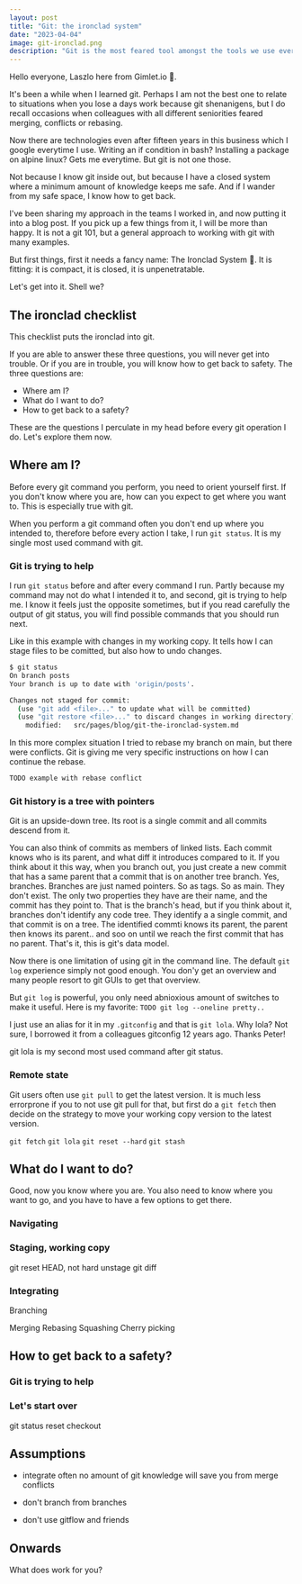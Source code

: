 ```yaml
---
layout: post
title: "Git: the ironclad system"
date: "2023-04-04"
image: git-ironclad.png
description: "Git is the most feared tool amongst the tools we use everyday. Over the years I developed an ironclad approach to git, to not get into trouble, and if I did, how to get out of it."
---
```


Hello everyone, Laszlo here from Gimlet.io 👋.

It's been a while when I learned git. Perhaps I am not the best one to relate to situations when you lose a days work because git shenanigens, but I do recall occasions when colleagues with all different seniorities feared merging, conflicts or rebasing.

Now there are technologies even after fifteen years in this business which I google everytime I use. Writing an if condition in bash? Installing a package on alpine linux? Gets me everytime. But git is not one those.

Not because I know git inside out, but because I have a closed system where a minimum amount of knowledge keeps me safe. And if I wander from my safe space, I know how to get back.

I've been sharing my approach in the teams I worked in, and now putting it into a blog post. If you pick up a few things from it, I will be more than happy. It is not a git 101, but a general approach to working with git with many examples.

But first things, first it needs a fancy name: The Ironclad System 🤡. It is fitting: it is compact, it is closed, it is unpenetratable.

Let's get into it. Shell we?

## The ironclad checklist

This checklist puts the ironclad into git.

If you are able to answer these three questions, you will never get into trouble. Or if you are in trouble, you will know how to get back to safety. The three questions are:

- Where am I?
- What do I want to do?
- How to get back to a safety?

These are the questions I perculate in my head before every git operation I do. Let's explore them now.

## Where am I?

Before every git command you perform, you need to orient yourself first. If you don't know where you are, how can you expect to get where you want to. This is especially true with git.

When you perform a git command often you don't end up where you intended to, therefore before every action I take, I run `git status`. It is my single most used command with git.

### Git is trying to help

I run `git status` before and after every command I run. Partly because my command may not do what I intended it to, and second, git is trying to help me. I know it feels just the opposite sometimes, but if you read carefully the output of git status, you will find possible commands that you should run next.

Like in this example with changes in my working copy. It tells how I can stage files to be comitted, but also how to undo changes.

```bash
$ git status
On branch posts
Your branch is up to date with 'origin/posts'.

Changes not staged for commit:
  (use "git add <file>..." to update what will be committed)
  (use "git restore <file>..." to discard changes in working directory)
	modified:   src/pages/blog/git-the-ironclad-system.md
```

In this more complex situation I tried to rebase my branch on main, but there were conflicts. Git is giving me very specific instructions on how I can continue the rebase.

```bash
TODO example with rebase conflict
```

### Git history is a tree with pointers

Git is an upside-down tree. Its root is a single commit and all commits descend from it.

You can also think of commits as members of linked lists. Each commit knows who is its parent, and what diff it introduces compared to it. If you think about it this way, when you branch out, you just create a new commit that has a same parent that a commit that is on another tree branch. Yes, branches. Branches are just named pointers. So as tags. So as main. They don't exist. The only two properties they have are their name, and the commit has they point to. That is the branch's head, but if you think about it, branches don't identify any code tree. They identify a a single commit, and that commit is on a tree. The identified commti knows its parent, the parent then knows its parent.. and soo on until we reach the first commit that has no parent. That's it, this is git's data model.

Now there is one limitation of using git in the command line. The default `git log` experience simply not good enough. You don'y get an overview and many people resort to git GUIs to get that overview.

But `git log` is powerful, you only need abnioxious amount of switches to make it useful. Here is my favorite:
`TODO git log --oneline pretty..`

I just use an alias for it in my `.gitconfig` and that is `git lola`. Why lola? Not sure, I borrowed it from a colleagues gitconfig 12 years ago. Thanks Peter!

git lola is my second most used command after git status.

### Remote state

Git users often use `git pull` to get the latest version. It is much less errorprone if you to not use git pull for that, but first do a `git fetch` then decide on the strategy to move your working copy version to the latest version.

`git fetch`
`git lola`
`git reset --hard`
`git stash`

## What do I want to do?

Good, now you know where you are. You also need to know where you want to go, and you have to have a few options to get there.

### Navigating

### Staging, working copy

git reset HEAD, not hard
unstage
git diff

### Integrating 
Branching

Merging
Rebasing
Squashing
Cherry picking

## How to get back to a safety?

### Git is trying to help

### Let's start over

git status
reset
checkout

##  Assumptions

- integrate often
no amount of git knowledge will save you from merge conflicts
- don't branch from branches

- don't use gitflow and friends

## Onwards

What does work for you?
